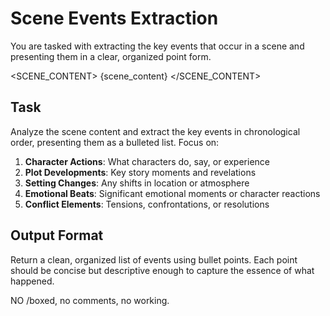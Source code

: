 # Scene Events Extraction

You are tasked with extracting the key events that occur in a scene and presenting them in a clear, organized point form.

<SCENE_CONTENT>
{scene_content}
</SCENE_CONTENT>

## Task
Analyze the scene content and extract the key events in chronological order, presenting them as a bulleted list. Focus on:

1. **Character Actions**: What characters do, say, or experience
2. **Plot Developments**: Key story moments and revelations
3. **Setting Changes**: Any shifts in location or atmosphere
4. **Emotional Beats**: Significant emotional moments or character reactions
5. **Conflict Elements**: Tensions, confrontations, or resolutions

## Output Format
Return a clean, organized list of events using bullet points. Each point should be concise but descriptive enough to capture the essence of what happened.

NO /boxed, no comments, no working.
